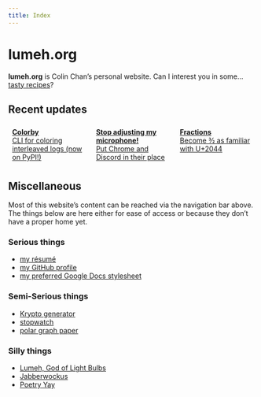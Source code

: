 ```yaml
---
title: Index
---
```


<h1 class=hidden>lumeh.org</h1>

**lumeh.org** is Colin Chan’s personal website. Can I interest you in some…
<button id=dice-button>
  <l-icon id=dice-1 name=dice-1 right></l-icon>
  <l-icon id=dice-2 name=dice-2 right></l-icon>
  <l-icon id=dice-3 name=dice-3 right></l-icon>
  <l-icon id=dice-4 name=dice-4 right></l-icon>
  <l-icon id=dice-5 name=dice-5 right></l-icon>
  <l-icon id=dice-6 name=dice-6 right></l-icon>
  <l-icon id=dice-1-fill name=dice-1-fill right></l-icon>
  <l-icon id=dice-2-fill name=dice-2-fill right></l-icon>
  <l-icon id=dice-3-fill name=dice-3-fill right></l-icon>
  <l-icon id=dice-4-fill name=dice-4-fill right></l-icon>
  <l-icon id=dice-5-fill name=dice-5-fill right></l-icon>
  <l-icon id=dice-6-fill name=dice-6-fill right></l-icon>
</button>
<a id=randomized-link href=/recipes/>tasty recipes</a>?

<style>
#dice-button {
  border: none;
  background: none;
  padding: 0;

  cursor: pointer;

  &:hover {
    color: var(--color-green);
  }

  l-icon {
    display: none;
  }

  #dice-1 {
    display: inline-block;
  }
}

#randomized-link {
  display: inline-block;
  transition: transform 0.1s ease-out;
  transform-origin: center center;
}
</style>

<script>
const diceButton = document.querySelector("#dice-button");
const diceLink = document.querySelector("#randomized-link");
const diceIcons = [
  document.querySelector("#dice-1"),
  document.querySelector("#dice-2"),
  document.querySelector("#dice-3"),
  document.querySelector("#dice-4"),
  document.querySelector("#dice-5"),
  document.querySelector("#dice-6"),
  document.querySelector("#dice-1-fill"),
  document.querySelector("#dice-2-fill"),
  document.querySelector("#dice-3-fill"),
  document.querySelector("#dice-4-fill"),
  document.querySelector("#dice-5-fill"),
  document.querySelector("#dice-6-fill"),
];
const diceLinks = [
  {href: "/recipes/", text: "tasty recipes"},
  {href: "/projects/", text: "software projects"},
  {href: "/hymns/", text: "hymn arrangements"},
  {href: "/tools/", text: "useful tools"},
  {href: "/wiki/", text: "intriguing information"},
  {href: "/music/", text: "groovy music"},
];
const diceNext = {0: 2, 2: 3, 3: 5, 5: 1, 1: 4, 4: 0};
let diceCurrentLink = 0;
let diceCurrentlyRolling = false;
let diceCurrentIndex = 0;
function swapDice(newIndex) {
  diceIcons[diceCurrentIndex].style.display = "none";
  diceCurrentIndex = newIndex;
  diceIcons[diceCurrentIndex].style.display = "inline-block";
}
async function diceRoll() {
  let nextNumber = null;
  for (let i = 0; i < 15; i++) {
    const currentNumber = diceCurrentIndex % 6;
    nextNumber = currentNumber;
    while (nextNumber == currentNumber) {
      nextNumber = Math.floor(Math.random() * 6);
    }
    swapDice(nextNumber + 6);
    await new Promise(r => setTimeout(r, 100));
  }
  swapDice(diceNext[diceCurrentLink] + 6);
  await new Promise(r => setTimeout(r, 500));
  swapDice(diceNext[diceCurrentLink]);
}
async function shuffleLinks() {
  if (diceCurrentlyRolling) return;
  diceCurrentlyRolling = true;
  diceLink.style.transform = "scaleY(0%)";
  await diceRoll();
  diceCurrentLink = diceCurrentIndex % 6;
  const link = diceLinks[diceCurrentLink];
  diceLink.href = link.href;
  diceLink.textContent = link.text;
  diceLink.style.transform = "none";
  diceCurrentlyRolling = false;
}
diceButton.addEventListener("click", shuffleLinks);
</script>

## Recent updates

<style>
.recent-updates {
  margin-bottom: var(--lh);

  display: flex;
  gap: 0.5rem;

  > a {
    flex: 1;

    background: var(--color-bg-dark);
    border-radius: 0.5rem;
    padding: 0.5rem;

    strong {
      display: block;
      font-size: inherit;
      font-weight: 650;
      margin-bottom: 0;
    }
  }
}
</style>
<div class=recent-updates>
  <a href=/projects/colorby/>
    <strong>Colorby</strong>
    <span>CLI for coloring interleaved logs (now on PyPI!)</span>
  </a>
  <a href=/wiki/audio/stop-adjusting-my-microphone/>
    <strong>Stop adjusting my microphone!</strong>
    <span>Put Chrome and Discord in their place</span>
  </a>
  <a href=/wiki/web/fractions/>
    <strong>Fractions</strong>
    <span>Become 3⁄2 as familiar with U+2044</span>
  </a>
</div>

## Miscellaneous

Most of this website’s content can be reached via the navigation bar above. The things below
are here either for ease of access or because they don’t have a proper home yet.

### Serious things

*   [<l-icon name=document right>my résumé</l-icon>](/files/Colin%20Chan%20resume%202025-07.pdf)
*   [my GitHub profile](https://github.com/kalgynirae/)
*   [my preferred Google Docs stylesheet](https://docs.google.com/document/d/1HnU8OpUeEzo_AIq4NqNBGNsGCAvGBrmvfOCYuv5SR5w/edit?usp=sharing)

### Semi-Serious things

*   [Krypto generator](/tools/krypto-generator/)
*   [stopwatch](/tools/stopwatch/)
*   [polar graph paper](/media/polar%20graph%20paper.pdf)

### Silly things

*   [Lumeh, God of Light Bulbs](/poetry/lumeh-god-of-light-bulbs/)
*   [Jabberwockus](/poetry/jabberwockus/)
*   [Poetry Yay](/poetry/poetry-yay/)
